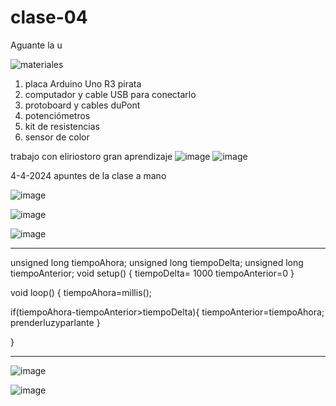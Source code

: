 # clase-04

Aguante la u

![materiales](./materiales.jpg)

1. placa Arduino Uno R3 pirata
2. computador y cable USB para conectarlo
3. protoboard y cables duPont
4. potenciómetros
5. kit de resistencias
6. sensor de color

trabajo con eliriostoro
gran aprendizaje
![image](https://github.com/Spidermaneberl/dis145/assets/164402625/0c2830ef-57f0-4a41-8eb7-022d1eb710f4)
![image](https://github.com/Spidermaneberl/dis145/assets/164402625/90de80a2-e440-4e42-8044-5642828e0862)

4-4-2024
apuntes de la clase a mano

![image](https://github.com/Spidermaneberl/dis145/assets/164402625/72144d64-3068-447b-93a0-c9880a2fe144)

![image](https://github.com/Spidermaneberl/dis145/assets/164402625/f5c853fa-c835-4609-9827-7b10f2addc97)

![image](https://github.com/Spidermaneberl/dis145/assets/164402625/8c52aa96-922c-454b-999c-0442085fef58)

---

unsigned long tiempoAhora;
unsigned long tiempoDelta;
unsigned long tiempoAnterior;
void setup() {
tiempoDelta= 1000
tiempoAnterior=0
}

void loop() {
tiempoAhora=millis();

if(tiempoAhora-tiempoAnterior>tiempoDelta){
tiempoAnterior=tiempoAhora;
prenderluzyparlante
}

}

---

![image](https://github.com/Spidermaneberl/dis145/assets/164402625/b8c71d62-d959-42e6-96b8-bca9b0d10636)

![image](https://github.com/Spidermaneberl/dis145/assets/164402625/713e3d11-e418-4532-9803-1a42c44f8464)
